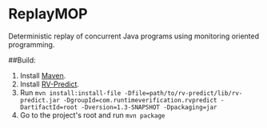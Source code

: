 # ReplayMOP
Deterministic replay of concurrent Java programs using monitoring oriented programming. 


##Build:
1. Install [Maven](http://maven.apache.org/). 
2. Install [RV-Predict](https://runtimeverification.com/predict/).
3. Run `mvn install:install-file -Dfile=path/to/rv-predict/lib/rv-predict.jar -DgroupId=com.runtimeverification.rvpredict -DartifactId=root -Dversion=1.3-SNAPSHOT -Dpackaging=jar`
4. Go to the project's root and run `mvn package`





